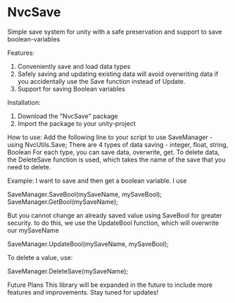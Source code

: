 # NvcSave
Simple save system for unity with a safe preservation and support to save boolean-variables

Features:
1. Conveniently save and load data types
2. Safely saving and updating existing data will avoid overwriting data if you accidentally use the Save function instead of Update.
3. Support for saving Boolean variables

Installation:
1. Download the "NvcSave" package
2. Import the package to your unity-project


How to use:
Add the following line to your script to use SaveManager - using NvcUtils.Save;
There are 4 types of data saving - integer, float, string, Boolean
For each type, you can save data, overwrite, get.
To delete data, the DeleteSave function is used, which takes the name of the save that you need to delete.

Example:
I want to save and then get a boolean variable. I use

SaveManager.SaveBool(mySaveName, mySaveBool);
SaveManager.GetBool(mySaveName);

But you cannot change an already saved value using SaveBool for greater security. to do this, we use the UpdateBool function, which will overwrite our mySaveName

SaveManager.UpdateBool(mySaveName, mySaveBool);

To delete a value, use:

SaveManager.DeleteSave(mySaveName);

Future Plans
This library will be expanded in the future to include more features and improvements. Stay tuned for updates!
